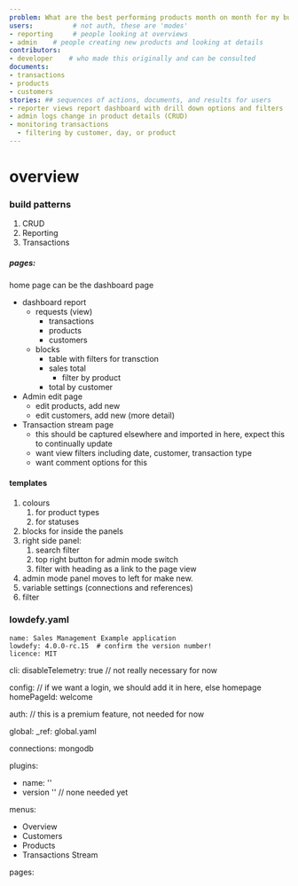 ```yaml
---
problem: What are the best performing products month on month for my business?
users:          # not auth, these are 'modes' 
- reporting     # people looking at overviews
- admin    # people creating new products and looking at details
contributors:
- developer    # who made this originally and can be consulted
documents:
- transactions  
- products 
- customers 
stories: ## sequences of actions, documents, and results for users
- reporter views report dashboard with drill down options and filters
- admin logs change in product details (CRUD)
- monitoring transactions
  - filtering by customer, day, or product
---
```

# overview


### build patterns
1. CRUD
2. Reporting
3. Transactions

##### pages:
home page can be the dashboard page

- dashboard report
  - requests (view)
    - transactions
    - products
    - customers
  - blocks
    - table with filters for transction
    - sales total
      - filter by product
    - total by customer
- Admin edit page
  - edit products, add new
  - edit customers, add new (more detail)
- Transaction stream page
  - this should be captured elsewhere and imported in here, expect this to continually update
  - want view filters including date, customer, transaction type
  - want comment options for this

#### templates

1. colours
   1. for product types
   2. for statuses
2. blocks for inside the panels
3. right side panel:
   1. search filter
   2. top right button for admin mode switch
   3. filter with heading as a link to the page view
4. admin mode panel moves to left for make new.
5. variable settings (connections and references)
6. filter

### lowdefy.yaml

```
name: Sales Management Example application
lowdefy: 4.0.0-rc.15  # confirm the version number!
licence: MIT
```
cli:
  disableTelemetry: true
// not really necessary for now

config:
// if we want a login, we should add it in here, else homepage
  homePageId: welcome

auth:
// this is a premium feature, not needed for now

global:
  _ref: global.yaml

connections:
 mongodb

plugins:
  - name: ''
  - version ''
// none needed yet

menus:
  - Overview
  - Customers
  - Products
  - Transactions Stream

pages:
